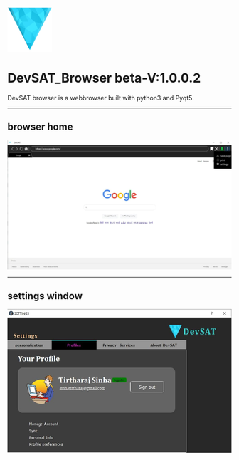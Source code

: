 <img src="static/devsat_x.png" width='100px' height="100px">

# DevSAT_Browser beta-V:1.0.0.2


DevSAT browser is a webbrowser built with python3 and Pyqt5.<hr>
## browser home
<img src="stock/photo_2021-04-15_13-33-03.jpg">

<hr>

## settings window

<img src="stock/photo_2021-04-15_00-06-26.jpg">




